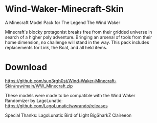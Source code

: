 # Wind-Waker-Minecraft-Skin
A Minecraft Model Pack for The Legend The Wind Waker

Minecraft's blocky protagonist breaks free from their gridded universe in search of a higher poly adventure. Bringing an arsenal of tools from their home dimension, no challenge will stand in the way.
This pack includes replacements for Link, the Boat, and all held items.

# Download
https://github.com/sup3rgh0st/Wind-Waker-Minecraft-Skin/raw/main/WW_Minecraft.zip

These models were made to be compatible with the Wind Waker Randomizer by LagoLunatic:
https://github.com/LagoLunatic/wwrando/releases

Special Thanks:
LagoLunatic
Bird of Light
BigSharkZ
Claireeon
